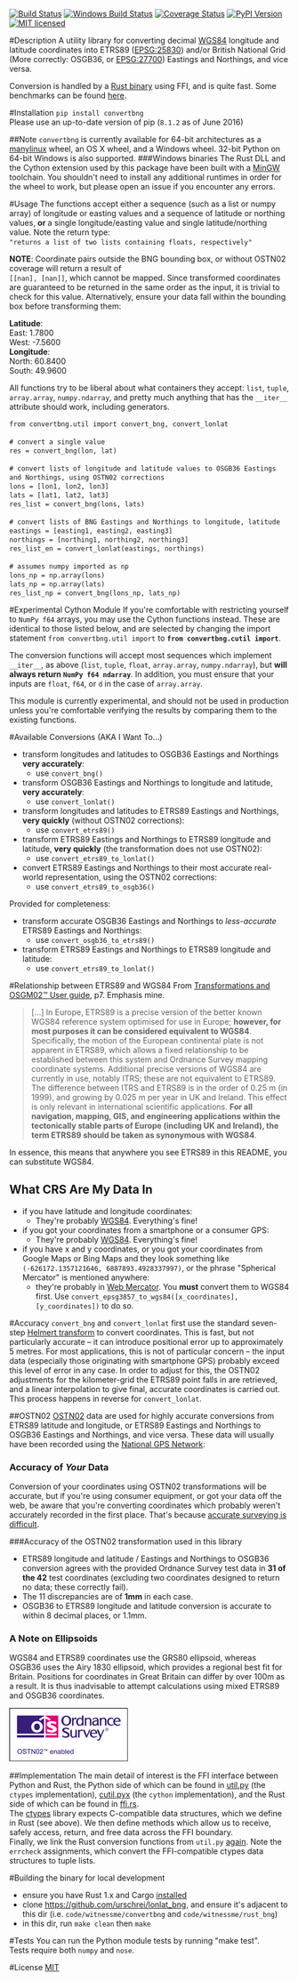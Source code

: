[![Build Status](https://travis-ci.org/urschrei/convertbng.png?branch=master)](https://travis-ci.org/urschrei/convertbng) [![Windows Build Status](https://ci.appveyor.com/api/projects/status/t9icsmbsut93k7pg?branch=master&svg=true)](https://ci.appveyor.com/project/urschrei/convertbng) [![Coverage Status](https://coveralls.io/repos/github/urschrei/convertbng/badge.svg?branch=master)](https://coveralls.io/github/urschrei/convertbng?branch=master) [![PyPI Version](https://img.shields.io/pypi/v/convertbng.svg)](https://pypi.python.org/pypi/convertbng) [![MIT licensed](https://img.shields.io/badge/license-MIT-blue.svg)](license.txt)

#Description
A utility library for converting decimal [WGS84](http://spatialreference.org/ref/epsg/wgs-84/) longitude and latitude coordinates into ETRS89 ([EPSG:25830](http://spatialreference.org/ref/epsg/etrs89-utm-zone-30n/)) and/or British National Grid (More correctly: OSGB36, or [EPSG:27700](http://spatialreference.org/ref/epsg/osgb-1936-british-national-grid/)) Eastings and Northings, and vice versa.  

Conversion is handled by a [Rust binary](https://github.com/urschrei/rust_bng) using FFI, and is quite fast. Some benchmarks can be found [here](https://github.com/urschrei/lonlat_bng#benchmark).

#Installation
`pip install convertbng`  
Please use an up-to-date version of pip (`8.1.2` as of June 2016)

##Note
`convertbng` is currently available for 64-bit architectures as a [manylinux](https://www.python.org/dev/peps/pep-0513/) wheel, an OS X wheel, and a Windows wheel. 32-bit Python on 64-bit Windows is also supported.
###Windows binaries
The Rust DLL and the Cython extension used by this package have been built with a [MinGW](http://www.mingw.org) toolchain. You shouldn't need to install any additional runtimes in order for the wheel to work, but please open an issue if you encounter any errors.

#Usage
The functions accept either a sequence (such as a list or numpy array) of longitude or easting values and a sequence of latitude or northing values, **or** a single longitude/easting value and single latitude/northing value. Note the return type:  
`"returns a list of two lists containing floats, respectively"`

**NOTE**: Coordinate pairs outside the BNG bounding box, or without OSTN02 coverage will return a result of  
`[[nan], [nan]]`, which cannot be mapped. Since transformed coordinates are guaranteed to be returned in the same order as the input, it is trivial to check for this value. Alternatively, ensure your data fall within the bounding box before transforming them:  

**Latitude**:  
East: 1.7800  
West: -7.5600  
**Longitude**:  
North: 60.8400  
South: 49.9600  

All functions try to be liberal about what containers they accept: `list`, `tuple`, `array.array`, `numpy.ndarray`, and pretty much anything that has the `__iter__` attribute should work, including generators.

    from convertbng.util import convert_bng, convert_lonlat

    # convert a single value
    res = convert_bng(lon, lat)

    # convert lists of longitude and latitude values to OSGB36 Eastings and Northings, using OSTN02 corrections
    lons = [lon1, lon2, lon3]
    lats = [lat1, lat2, lat3]
    res_list = convert_bng(lons, lats)

    # convert lists of BNG Eastings and Northings to longitude, latitude
    eastings = [easting1, easting2, easting3]
    northings = [northing1, northing2, northing3]
    res_list_en = convert_lonlat(eastings, northings)

    # assumes numpy imported as np
    lons_np = np.array(lons)
    lats_np = np.array(lats)
    res_list_np = convert_bng(lons_np, lats_np)

#Experimental Cython Module
If you're comfortable with restricting yourself to `NumPy f64` arrays, you may use the Cython functions instead. These are identical to those listed below, and are selected by changing the import statement `from convertbng.util import` to **`from convertbng.cutil import`**.  

The conversion functions will accept most sequences which implement `__iter__`, as above (`list`, `tuple`, `float`, `array.array`, `numpy.ndarray`), but **will always return `NumPy f64 ndarray`**. In addition, you must ensure that your inputs are `float`, `f64`, or `d` in the case of `array.array`.  

This module is currently experimental, and should not be used in production unless you're comfortable verifying the results by comparing them to the existing functions.

#Available Conversions (AKA I Want To…)
- transform longitudes and latitudes to OSGB36 Eastings and Northings **very accurately**:
    - use `convert_bng()`
- transform OSGB36 Eastings and Northings to longitude and latitude, **very accurately**:
    - use `convert_lonlat()`
- transform longitudes and latitudes to ETRS89 Eastings and Northings, **very quickly** (without OSTN02 corrections):
    - use `convert_etrs89()`
- transform ETRS89 Eastings and Northings to ETRS89 longitude and latitude, **very quickly** (the transformation does not use OSTN02):
    - use `convert_etrs89_to_lonlat()`
- convert ETRS89 Eastings and Northings to their most accurate real-world representation, using the OSTN02 corrections:
    - use `convert_etrs89_to_osgb36()`

Provided for completeness:

- transform accurate OSGB36 Eastings and Northings to *less-accurate* ETRS89 Eastings and Northings:
    - use `convert_osgb36_to_etrs89()`
- transform ETRS89 Eastings and Northings to ETRS89 longitude and latitude:
    - use `convert_etrs89_to_lonlat()`

#Relationship between ETRS89 and WGS84
From [Transformations and OSGM02™ User guide](https://www.ordnancesurvey.co.uk/business-and-government/help-and-support/navigation-technology/os-net/formats-for-developers.html), p7. Emphasis mine.
>[…] In Europe, ETRS89 is a precise version of the better known WGS84 reference system optimised for use in Europe; **however, for most purposes it can be considered equivalent to WGS84**.
Specifically, the motion of the European continental plate is not apparent in ETRS89, which allows a fixed relationship to be established between this system and Ordnance Survey mapping coordinate systems.
Additional precise versions of WGS84 are currently in use, notably ITRS; these are not equivalent to ETRS89. The difference between ITRS and ETRS89 is in the order of 0.25 m (in 1999), and growing by 0.025 m per year in UK and Ireland. This effect is only relevant in international scientific applications. **For all navigation, mapping, GIS, and engineering applications within the tectonically stable parts of Europe (including UK and Ireland), the term ETRS89 should be taken as synonymous with WGS84**.

In essence, this means that anywhere you see ETRS89 in this README, you can substitute WGS84. 

## What CRS Are My Data In
- if you have latitude and longitude coordinates: 
    - They're probably [WGS84](http://spatialreference.org/ref/epsg/wgs-84/). Everything's fine!
- if you got your coordinates from a smartphone or a consumer GPS:
    - They're probably [WGS84](http://spatialreference.org/ref/epsg/wgs-84/). Everything's fine!
- if you have x and y coordinates, or you got your coordinates from Google Maps or Bing Maps and they look something like `(-626172.1357121646, 6887893.4928337997)`, or the phrase "Spherical Mercator" is mentioned anywhere:
    - they're probably in [Web Mercator](http://spatialreference.org/ref/sr-org/6864/). You **must** convert them to WGS84 first. Use `convert_epsg3857_to_wgs84([x_coordinates], [y_coordinates])` to do so.

#Accuracy
`convert_bng` and `convert_lonlat` first use the standard seven-step [Helmert transform](https://en.wikipedia.org/wiki/Helmert_transformation) to convert coordinates. This is fast, but not particularly accurate – it can introduce positional error up to approximately 5 metres. For most applications, this is not of particular concern – the input data (especially those originating with smartphone GPS) probably exceed this level of error in any case. In order to adjust for this, the OSTN02 adjustments for the kilometer-grid the ETRS89 point falls in are retrieved, and a linear interpolation to give final, accurate coordinates is carried out. This process happens in reverse for `convert_lonlat`.

##OSTN02
[OSTN02](https://www.ordnancesurvey.co.uk/business-and-government/help-and-support/navigation-technology/os-net/surveying.html) data are used for highly accurate conversions from ETRS89 latitude and longitude, or ETRS89 Eastings and Northings to OSGB36 Eastings and Northings, and vice versa. These data will usually have been recorded using the [National GPS Network](https://www.ordnancesurvey.co.uk/business-and-government/products/os-net/index.html):

### Accuracy of *Your* Data
Conversion of your coordinates using OSTN02 transformations will be accurate, but if you're using consumer equipment, or got your data off the web, be aware that you're converting coordinates which probably weren't accurately recorded in the first place. That's because [accurate surveying is difficult](https://www.ordnancesurvey.co.uk/business-and-government/help-and-support/navigation-technology/os-net/surveying.html).

###Accuracy of the OSTN02 transformation used in this library
- ETRS89 longitude and latitude / Eastings and Northings to OSGB36 conversion agrees with the provided Ordnance Survey test data in **31 of the 42** test coordinates (excluding two coordinates designed to return no data; these correctly fail).
- The 11 discrepancies are of **1mm** in each case.
- OSGB36 to ETRS89 longitude and latitude conversion is accurate to within 8 decimal places, or 1.1mm.

### A Note on Ellipsoids
WGS84 and ETRS89 coordinates use the GRS80 ellipsoid, whereas OSGB36 uses the Airy 1830 ellipsoid, which provides a regional best fit for Britain. Positions for coordinates in Great Britain can differ by over 100m as a result. It is thus inadvisable to attempt calculations using mixed ETRS89 and OSGB36 coordinates.

[![OSTN02](ostn002_s.gif)]( "OSTN02")

##Implementation
The main detail of interest is the FFI interface between Python and Rust, the Python side of which can be found in [util.py](https://github.com/urschrei/convertbng/blob/master/convertbng/util.py#L64-L100) (the `ctypes` implementation), [cutil.pyx](https://github.com/urschrei/convertbng/blob/master/convertbng/cutil.pyx#L51-L86) (the `cython` implementation), and the Rust side of which can be found in [ffi.rs](https://github.com/urschrei/rust_bng/blob/master/src/ffi.rs#L47-L271).  
The [ctypes](https://docs.python.org/2/library/ctypes.html) library expects C-compatible data structures, which we define in Rust (see above). We then define methods which allow us to receive, safely access, return, and free data across the FFI boundary.  
Finally, we link the Rust conversion functions from `util.py` [again](https://github.com/urschrei/convertbng/blob/master/convertbng/util.py#L103-L205). Note the `errcheck` assignments, which convert the FFI-compatible ctypes data structures to tuple lists. 

#Building the binary for local development
- ensure you have Rust 1.x and Cargo [installed](https://www.rustup.rs)
- clone https://github.com/urschrei/lonlat_bng, and ensure it's adjacent to this dir (i.e. `code/witnessme/convertbng` and `code/witnessme/rust_bng`)
- in this dir, run `make clean` then `make`

#Tests
You can run the Python module tests by running "make test".  
Tests require both `numpy` and `nose`.

#License
[MIT](license.txt)
